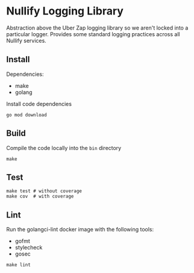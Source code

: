 # Nullify Logging Library

Abstraction above the Uber Zap logging library so we aren't locked into a particular logger.
Provides some standard logging practices across all Nullify services.

## Install

Dependencies:
- make
- golang

Install code dependencies
```
go mod download
```

## Build

Compile the code locally into the `bin` directory
```
make
```

## Test

```
make test # without coverage
make cov  # with coverage
```

## Lint

Run the golangci-lint docker image with the following tools:
- gofmt
- stylecheck
- gosec
```
make lint
```
